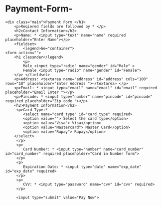 # Payment-Form-<!DOCTYPE html>
<html lang="en">
<head>
    <meta charset="UTF-8">
    <meta http-equiv="X-UA-Compatible" content="IE=edge">
    <meta name="viewport" content="width=device-width, initial-scale=1.0">
    <title>Payment Form</title>
    <link rel="stylesheet" href="style.css">
</head>
<body>
 
    <div class="main">Payment Form </h1>
        <p>Reqiered fields are followed by * </p>
        <h2>Contact Information</h2>
        <p>Name: * <input type="text" name="name" required placeholder="Enter Name"></p>  
        <fieldset>  
            <legend>Ge="container">
    <form action="">
        <h1 classnder</legend>
            <p>
            Male <input type="radio" name="gender" id="Male" >
            Female <input type="radio" name="gender" id="Female">
        </p> </fieldset>
        <p>Address: <textarea name="address" id="address" cols="100" rows="10" placeholder="Enter Address "></textarea> </p>
        <p>Email: * <input type="email" name="email" id="email" required placeholder="Email Enter "></p>
        <p>Pincode: * <input type="number" name="pincode" id="pincode" required placeholder="Zip code "></p>
        <h2>Payment Information</h2>
         <p>Card Type:*
            <select name="card_type" id="card_type" required> 
            <option value=""> Select the card type</option>
            <option value="Visa"> Visa</option>
            <option value="Mastercard"> Master Card</option>
            <option value="Rupay"> Rupay</option>
        </select>
         </p>
         <p>
            Card Number: * <input type="number" name="card_number" id="card_number" required placeholder="Card in Number form">
         </p>
         <p>
            Expiration Date: * <input type="date" name="exp_date" id="exp_date" required>
         </p>
         <p>
            CVV: * <input type="password" name="cvv" id="cvv" required>
         </p>

         <input type="submit" value="Pay Now">

 </form> </div>
</body>
</html>
